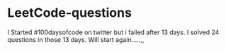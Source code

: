 # LeetCode-questions
I Started #100daysofcode on twitter but i failed after 13 days.
I solved 24 questions in those 13 days. Will start again.....,,

